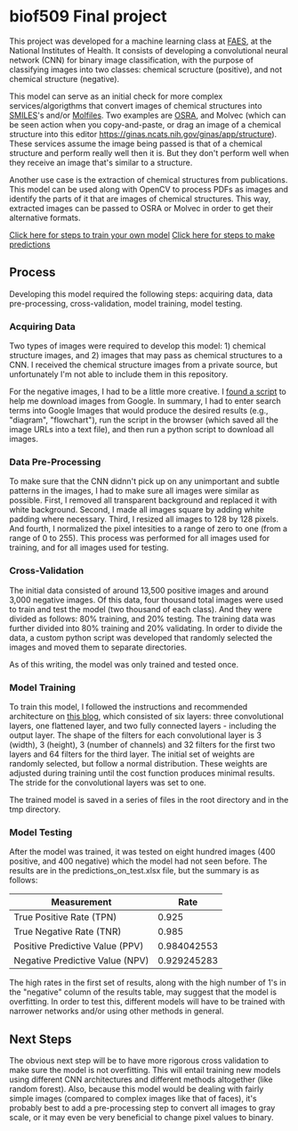 # biof509 Final project

This project was developed for a machine learning class at [FAES](https://faes.org/), at the National Institutes of Health. It consists of developing a convolutional neural network (CNN) for binary image classification, with the purpose of classifying images into two classes: chemical scructure (positive), and not chemical structure (negative).

This model can serve as an initial check for more complex services/algorigthms that convert images of chemical structures into [SMILES](https://en.wikipedia.org/wiki/Simplified_molecular-input_line-entry_system)'s and/or [Molfiles](https://en.wikipedia.org/wiki/Chemical_table_file#Molfile). Two examples are [OSRA](https://cactus.nci.nih.gov/cgi-bin/osra/index.cgi), and Molvec (which can be seen action when you copy-and-paste, or drag an image of a chemical structure into this editor https://ginas.ncats.nih.gov/ginas/app/structure). These services assume the image being passed is that of a chemical structure and perform really well then it is. But they don't perform well when they receive an image that's similar to a structure.

Another use case is the extraction of chemical structures from publications. This model can be used along with OpenCV to process PDFs as images and identify the parts of it that are images of chemical structures. This way, extracted images can be passed to OSRA or Molvec in order to get their alternative formats.

[Click here for steps to train your own model](train-steps.md)
[Click here for steps to make predictions](train-steps.md)

## Process

Developing this model required the following steps: acquiring data, data pre-processing, cross-validation, model training, model testing.

### Acquiring Data

Two types of images were required to develop this model: 1) chemical structure images, and 2) images that may pass as chemical structures to a CNN. I received the chemical structure images from a private source, but unfortunately I'm not able to include them in this repository.

For the negative images, I had to be a little more creative. I [found a script](https://www.pyimagesearch.com/2017/12/04/how-to-create-a-deep-learning-dataset-using-google-images/) to help me download images from Google. In summary, I had to enter search terms into Google Images that would produce the desired results (e.g., "diagram", "flowchart"), run the script in the browser (which saved all the image URLs into a text file), and then run a python script to download all images.

### Data Pre-Processing

To make sure that the CNN didnn't pick up on any unimportant and subtle patterns in the images, I had to make sure all images were similar as possible. First, I removed all transparent background and replaced it with white background. Second, I made all images square by adding white padding where necessary. Third, I resized all images to 128 by 128 pixels. And fourth, I normalized the pixel intesities to a range of zero to one (from a range of 0 to 255). This process was performed for all images used for training, and for all images used for testing.

### Cross-Validation

The initial data consisted of around 13,500 positive images and around 3,000 negative images. Of this data, four thousand total images were used to train and test the model (two thousand of each class). And they were divided as follows: 80% training, and 20% testing. The training data was further divided into 80% training and 20% validating. In order to divide the data, a custom python script was developed that randomly selected the images and moved them to separate directories.

As of this writing, the model was only trained and tested once.

### Model Training

To train this model, I followed the instructions and recommended architecture on [this blog](https://cv-tricks.com/tensorflow-tutorial/training-convolutional-neural-network-for-image-classification/), which consisted of six layers: three convolutional layers, one flattened layer, and two fully connected layers - including the output layer. The shape of the filters for each convolutional layer is 3 (width), 3 (height), 3 (number of channels) and 32 filters for the first two layers and 64 filters for the third layer. The initial set of weights are randomly selected, but follow a normal distribution. These weights are adjusted during training until the cost function produces minimal results. The stride for the convolutional layers was set to one.

The trained model is saved in a series of files in the root directory and in the tmp directory.

### Model Testing

After the model was trained, it was tested on eight hundred images (400 positive, and 400 negative) which the model had not seen before. The results are in the predictions_on_test.xlsx file, but the summary is as follows:

| Measurement                     |    Rate     |
|---------------------------------|-------------|
| True Positive Rate (TPN)	      |       0.925 |
| True Negative Rate (TNR)	      |       0.985 |
| Positive Predictive Value (PPV) |	0.984042553 |
| Negative Predictive Value (NPV) | 0.929245283 |

The high rates in the first set of results, along with the high number of 1's in the "negative" column of the results table, may suggest that the model is  overfitting. In order to test this, different models will have to be trained with narrower networks and/or using other methods in general.  

## Next Steps

The obvious next step will be to have more rigorous cross validation to make sure the model is not overfitting. This will entail training new models using different CNN architectures and different methods altogether (like random forest). Also, because this model would be dealing with fairly simple images (compared to complex images like that of faces), it's probably best to add a pre-processing step to convert all images to gray scale, or it may even be very beneficial to change pixel values to binary.